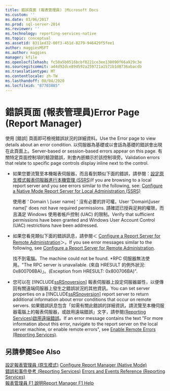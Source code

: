 ```yaml
---
title: 錯誤頁面 (報表管理員) |Microsoft Docs
ms.custom: ''
ms.date: 03/06/2017
ms.prod: sql-server-2014
ms.reviewer: ''
ms.technology: reporting-services-native
ms.topic: conceptual
ms.assetid: 8311ed32-00f3-451d-8279-946429f5fee1
author: maggiesMSFT
ms.author: maggies
manager: kfile
ms.openlocfilehash: fc50a5b0516bcbf8221ce3ee130090f66a929c3e
ms.sourcegitcommit: ad4d92dce894592a259721a1571b1d8736abacdb
ms.translationtype: MT
ms.contentlocale: zh-TW
ms.lasthandoff: 08/04/2020
ms.locfileid: "87703885"
---
```

# <a name="error-page-report-manager"></a><span data-ttu-id="09a16-102">錯誤頁面 (報表管理員)</span><span class="sxs-lookup"><span data-stu-id="09a16-102">Error Page (Report Manager)</span></span>
  <span data-ttu-id="09a16-103">使用 [錯誤] 頁面即可檢視錯誤狀況的詳細資料。</span><span class="sxs-lookup"><span data-stu-id="09a16-103">Use the Error page to view details about an error condition.</span></span> <span data-ttu-id="09a16-104">以伺服器為基礎或以會話為基礎的錯誤會出現在此頁面上。</span><span class="sxs-lookup"><span data-stu-id="09a16-104">Server-based or session-based errors appear on this page.</span></span> <span data-ttu-id="09a16-105">有關特定頁面控制項的驗證錯誤，則會內嵌顯示於該控制項旁。</span><span class="sxs-lookup"><span data-stu-id="09a16-105">Validation errors that relate to specific page controls display inline next to the control.</span></span>  
  
-   <span data-ttu-id="09a16-106">如果您要流覽至本機報表伺服器，而且看到類似下面的錯誤，請參閱：[設定原生模式報表伺服器進行本機管理 &#40;SSRS&#41;](report-server/configure-a-native-mode-report-server-for-local-administration-ssrs.md)</span><span class="sxs-lookup"><span data-stu-id="09a16-106">If you are browsing to a local report server and you see errors similar to the following, see: [Configure a Native Mode Report Server for Local Administration &#40;SSRS&#41;](report-server/configure-a-native-mode-report-server-for-local-administration-ssrs.md)</span></span>  
  
     <span data-ttu-id="09a16-107">使用者 ' Domain \\ [user name] ' 沒有必要的許可權。</span><span class="sxs-lookup"><span data-stu-id="09a16-107">User 'Domain\\[user name]' does not have required permissions.</span></span> <span data-ttu-id="09a16-108">請確認已授與足夠的權限，而且滿足 Windows 使用者帳戶控制 (UAC) 的限制。</span><span class="sxs-lookup"><span data-stu-id="09a16-108">Verify that sufficient permissions have been granted and Windows User Account Control (UAC) restrictions have been addressed.</span></span>  
  
-   <span data-ttu-id="09a16-109">如果您看見類似下面的錯誤訊息，請參閱＜ [Configure a Report Server for Remote Administration](report-server/configure-a-report-server-for-remote-administration.md)＞。</span><span class="sxs-lookup"><span data-stu-id="09a16-109">If you see error messages similar to the following, see [Configure a Report Server for Remote Administration](report-server/configure-a-report-server-for-remote-administration.md).</span></span>  
  
     <span data-ttu-id="09a16-110">找不到電腦。</span><span class="sxs-lookup"><span data-stu-id="09a16-110">The machine could not be found.</span></span> <span data-ttu-id="09a16-111">\*RPC 伺服器無法使用。</span><span class="sxs-lookup"><span data-stu-id="09a16-111">"The RPC server is unavailable.</span></span> <span data-ttu-id="09a16-112">(來自 HRESULT 的例外狀況: 0x800706BA)」。</span><span class="sxs-lookup"><span data-stu-id="09a16-112">(Exception from HRESULT: 0x800706BA)".</span></span>  
  
-   <span data-ttu-id="09a16-113">您可以在 [!INCLUDE[ssRSnoversion](../includes/ssrsnoversion-md.md)] 報表伺服器上設定伺服器屬性，以便傳回有關遠端伺服器上發生之錯誤狀況的其他資訊。</span><span class="sxs-lookup"><span data-stu-id="09a16-113">You can set server properties on a [!INCLUDE[ssRSnoversion](../includes/ssrsnoversion-md.md)] report server to return additional information about error conditions that occur on remote servers.</span></span> <span data-ttu-id="09a16-114">如果錯誤訊息包含「如需有關此錯誤的詳細資訊，請流覽至本機伺服器電腦上的報表伺服器，或啟用遠端錯誤」文字，請參閱[&#40;Reporting Services&#41;啟用遠端錯誤](report-server/enable-remote-errors-reporting-services.md)。</span><span class="sxs-lookup"><span data-stu-id="09a16-114">If an error message contains the text "For more information about this error, navigate to the report server on the local server machine, or enable remote errors", see [Enable Remote Errors &#40;Reporting Services&#41;](report-server/enable-remote-errors-reporting-services.md).</span></span>  
  
## <a name="see-also"></a><span data-ttu-id="09a16-115">另請參閱</span><span class="sxs-lookup"><span data-stu-id="09a16-115">See Also</span></span>  
 <span data-ttu-id="09a16-116">[設定報表管理員 &#40;原生模式&#41;](report-server/configure-web-portal.md) </span><span class="sxs-lookup"><span data-stu-id="09a16-116">[Configure Report Manager &#40;Native Mode&#41;](report-server/configure-web-portal.md) </span></span>  
 <span data-ttu-id="09a16-117">[錯誤和事件參考 &#40;Reporting Services&#41;](troubleshooting/errors-and-events-reference-reporting-services.md) </span><span class="sxs-lookup"><span data-stu-id="09a16-117">[Errors and Events Reference &#40;Reporting Services&#41;](troubleshooting/errors-and-events-reference-reporting-services.md) </span></span>  
 [<span data-ttu-id="09a16-118">報表管理員 F1 說明</span><span class="sxs-lookup"><span data-stu-id="09a16-118">Report Manager F1 Help</span></span>](../../2014/reporting-services/report-manager-f1-help.md)  
  
  
